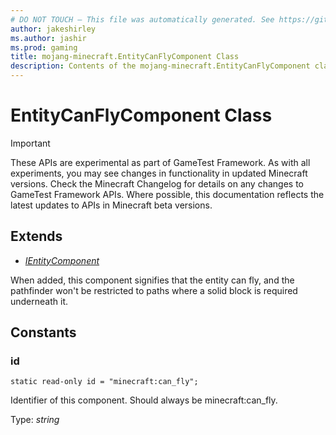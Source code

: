 ```yaml
---
# DO NOT TOUCH — This file was automatically generated. See https://github.com/Mojang/MinecraftApiDocsGenerator to modify descriptions, examples, etc.
author: jakeshirley
ms.author: jashir
ms.prod: gaming
title: mojang-minecraft.EntityCanFlyComponent Class
description: Contents of the mojang-minecraft.EntityCanFlyComponent class.
---
```

# EntityCanFlyComponent Class
>[!IMPORTANT]
>These APIs are experimental as part of GameTest Framework. As with all experiments, you may see changes in functionality in updated Minecraft versions. Check the Minecraft Changelog for details on any changes to GameTest Framework APIs. Where possible, this documentation reflects the latest updates to APIs in Minecraft beta versions.

## Extends
- [*IEntityComponent*](IEntityComponent.md)

When added, this component signifies that the entity can fly, and the pathfinder won't be restricted to paths where a solid block is required underneath it.

## Constants

### **id**
`static read-only id = "minecraft:can_fly";`

Identifier of this component. Should always be minecraft:can_fly.

Type: *string*
